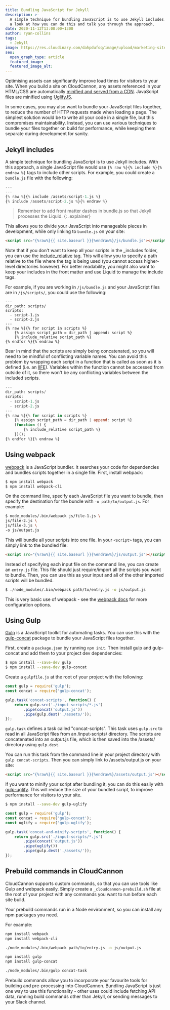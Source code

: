 ```yaml
---
title: Bundling JavaScript for Jekyll
description: >-
  A simple technique for bundling JavaScript is to use Jekyll includes. We take
  a look at how you can do this and talk you through the approach. 
date: 2020-11-12T13:00:00+1300
author: ryan-collins
tags:
  - Jekyll
image: https://res.cloudinary.com/dahpdufoq/image/upload/marketing-site/blog/uploads/blog-blue-lightning.jpg
seo:
  open_graph_type: article
  featured_image:
  featured_image_alt:
---
```

Optimising assets can significantly improve load times for visitors to your site. When you build a site on CloudCannon, any assets referenced in your HTML/CSS are automatically [minified and served from a CDN](https://docs.cloudcannon.com/builds/optimisations/). JavaScript files are minified using [UglifyJS](https://www.npmjs.com/package/uglify-js).

In some cases, you may also want to bundle your JavaScript files together, to reduce the number of HTTP requests made when loading a page. The simplest solution would be to write all your code in a single file, but this compromises maintainability. Instead, you can use various techniques to bundle your files together on build for performance, while keeping them separate during development for sanity.

## Jekyll includes

A simple technique for bundling JavaScript is to use Jekyll includes. With this approach, a single JavaScript file would use `{% raw %}{% include %}{% endraw %}` tags to include other scripts. For example, you could create a `bundle.js` file with the following:

```js
---
---
{% raw %}{% include /assets/script-1.js %}
{% include /assets/script-2.js %}{% endraw %}
```

> Remember to add front matter dashes in bundle.js so that Jekyll processes the Liquid.
{: .explainer}

This allows you to divide your JavaScript into manageable pieces in development, while only linking to `bundle.js` on your site:

```html
<script src="{%raw%}{{ site.baseurl }}{%endraw%}/js/bundle.js"></script>
```

Note that if you don't want to keep all your scripts in the \_includes folder, you can use the [include\_relative](https://jekyllrb.com/docs/includes/#including-files-relative-to-another-file) tag. This will allow you to specify a path relative to the file where the tag is being used (you cannot access higher-level directories however). For better readability, you might also want to keep your includes in the front matter and use Liquid to manage the include tags.

For example, if you are working in `/js/bundle.js` and your JavaScript files are in `/js/scripts/`, you could use the following:

```
---
dir_path: scripts/
scripts:
  - script-1.js
  - script-2.js
---
{% raw %}{% for script in scripts %}
    {% assign script_path = dir_path | append: script %}
    {% include_relative script_path %}
{% endfor %}{% endraw %}
```

Bear in mind that the scripts are simply being concatenated, so you will need to be mindful of conflicting variable names. You can avoid this problem by wrapping each script in a function that is called as soon as it is defined (i.e. an [IIFE](https://developer.mozilla.org/en-US/docs/Glossary/IIFE)). Variables within the function cannot be accessed from outside of it, so there won't be any conflicting variables between the included scripts.

```js
---
dir_path: scripts/
scripts:
  - script-1.js
  - script-2.js
---
{% raw %}{% for script in scripts %}
    {% assign script_path = dir_path | append: script %}
    (function () {
        {% include_relative script_path %}
    })();
{% endfor %}{% endraw %}
```

## Using webpack

[webpack](https://webpack.js.org/) is a JavaScript bundler. It searches your code for dependencies and bundles scripts together in a single file. First, install webpack:

```sh
$ npm install webpack
$ npm install webpack-cli
```

On the command line, specify each JavaScript file you want to bundle, then specify the destination for the bundle with `-o path/to/output.js`. For example:

```sh
$ node_modules/.bin/webpack js/file-1.js \
js/file-2.js \
js/file-3.js \
-o js/output.js
```

This will bundle all your scripts into one file. In your `<script>` tags, you can simply link to the bundled file:

```html
<script src="{%raw%}{{ site.baseurl }}{%endraw%}/js/output.js"></script>
```

Instead of specifying each input file on the command line, you can create an `entry.js` file. This file should just require/import all the scripts you want to bundle. Then, you can use this as your input and all of the other imported scripts will be bundled.

```sh
$ ./node_modules/.bin/webpack path/to/entry.js -o js/output.js
```

This is very basic use of webpack - see the [webpack docs](https://webpack.js.org/guides/getting-started/#using-a-configuration) for more configuration options.

## Using Gulp

[Gulp](https://gulpjs.com/) is a JavaScript toolkit for automating tasks. You can use this with the [gulp-concat](https://www.npmjs.com/package/gulp-concat) package to bundle your JavaScript files together.

First, create a `package.json` by running `npm init`. Then install gulp and gulp-concat and add them to your project dev dependencies:

```sh
$ npm install --save-dev gulp
$ npm install --save-dev gulp-concat
```

Create a `gulpfile.js` at the root of your project with the following:

```js
const gulp = require('gulp');
const concat = require('gulp-concat');

gulp.task('concat-scripts', function() {
    return gulp.src('./input-scripts/*.js')
        .pipe(concat('output.js'))
        .pipe(gulp.dest('./assets/'));
});
```

`gulp.task` defines a task called "concat-scripts". This task uses `gulp.src` to read in all JavaScript files from an /input-scripts/ directory. The scripts are concatenated into an output.js file, which is then saved into the /assets/ directory using `gulp.dest`.

You can run this task from the command line in your project directory with `gulp concat-scripts`. Then you can simply link to /assets/output.js on your site:

```html
<script src="{%raw%}{{ site.baseurl }}{%endraw%}/assets/output.js"></script>
```

If you want to minify your script after bundling it, you can do this easily with [gulp-uglify](https://www.npmjs.com/package/gulp-uglify). This will reduce the size of your bundled script, to improve performance for visitors to your site.

```sh
$ npm install --save-dev gulp-uglify
```

```js
const gulp = require('gulp');
const concat = require('gulp-concat');
const uglify = require('gulp-uglify');

gulp.task('concat-and-minify-scripts', function() {
    return gulp.src('./input-scripts/*.js')
        .pipe(concat('output.js'))
        .pipe(uglify())
        .pipe(gulp.dest('./assets/'));
});
```

## Prebuild commands in CloudCannon

CloudCannon supports custom commands, so that you can use tools like Gulp and webpack easily. Simply create a `_cloudcannon-prebuild.sh` file at the root of your project with any commands you want to run before each site build.

Your prebuild commands run in a Node environment, so you can install any npm packages you need.

For example:

```sh
npm install webpack
npm install webpack-cli

./node_modules/.bin/webpack path/to/entry.js -o js/output.js
```

```sh
npm install gulp
npm install gulp-concat

./node_modules/.bin/gulp concat-task
```

Prebuild commands allow you to incorporate your favourite tools for building and pre-processing into CloudCannon. Bundling JavaScript is just one way to use this functionality - other uses could include fetching API data, running build commands other than Jekyll, or sending messages to your Slack channel.
